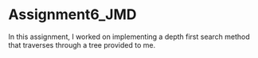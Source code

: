 # Assignment6_JMD
In this assignment, I worked on implementing a depth first search method that traverses through a tree provided to me.
